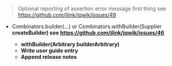 > Optional reporting of assertion error message first thing
  see https://github.com/jlink/jqwik/issues/49

- Combinators.builder(...) or Combinators.withBuilder(Supplier<B> createBuilder)
  see https://github.com/jlink/jqwik/issues/46
  - withBuilder(Arbitrary<B> builderArbitrary)
  - Write user guide entry
  - Append release notes
